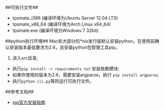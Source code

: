 ##可执行文件##

* tpsmate_i386 (编译环境为Ubuntu Server 12.04 LTS)
* tpsmate_x86_64 (编译环境为Arch Linux x64_64)
* tpsmate.exe (编译环境为Windows 7 32bit)

##python执行环境##
Mac和大部分的*nix发行版默认安装python，在使用前确认安装版本最低要求为2.6，且安装python包管理工具pip。

1. 进入src目录;
- 执行```pip install -r requirements.txt``` 安装依赖模块;
- 如果你使用的版本为2.6，需要安装argparse，执行 ```pip install argparse```;
- 执行```python cli.py```等同运行可执行文件。

##参考文档##
* [pip官方安装指南](http://www.pip-installer.org/en/1.3.X/installing.html)
